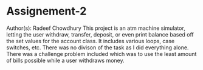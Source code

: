 # Assignement-2
Author(s): Radeef Chowdhury
This project is an atm machine simulator, letting the user withdraw, transfer, deposit, or even print balance based off the set values for the account class. It includes various loops, case switches, etc. 
There was no divison of the task as I did everything alone.
There was a challenge problem included which was to use the least amount of bills possible while a user withdraws money. 

